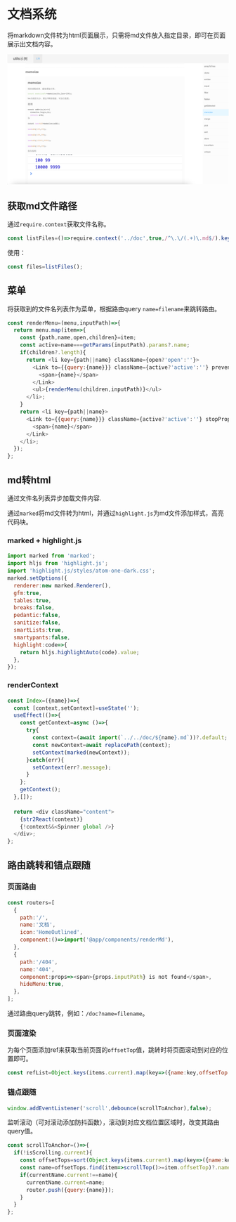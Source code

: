 # 文档系统

将markdown文件转为html页面展示，只需将md文件放入指定目录，即可在页面展示出文档内容。

![utils](./doc/images/utils.png)

## 获取md文件路径

通过`require.context`获取文件名称。

``` javascript
const listFiles=()=>require.context('../doc',true,/^\.\/(.+)\.md$/).keys().map(name=>({name:name.replace(/^\.\/(.+)\.md$/,'$1')}));

```

使用：

``` javascript
const files=listFiles();

```

## 菜单

将获取到的文件名列表作为菜单，根据路由query `name=filename`来跳转路由。

``` javascript
const renderMenu=(menu,inputPath)=>{
  return menu.map(item=>{
    const {path,name,open,children}=item;
    const active=name===getParams(inputPath).params?.name;
    if(children?.length){
      return <li key={path||name} className={open?'open':''}>
        <Link to={{query:{name}}} className={active?'active':''} preventDefault>
          <span>{name}</span>
        </Link>
        <ul>{renderMenu(children,inputPath)}</ul>
      </li>;
    }
    return <li key={path||name}>
      <Link to={{query:{name}}} className={active?'active':''} stopPropagation>
        <span>{name}</span>
      </Link>
    </li>;
  });
};

```

## md转html

通过文件名列表异步加载文件内容.

通过`marked`将md文件转为html，并通过`highlight.js`为md文件添加样式，高亮代码块。

### marked + highlight.js

``` javascript
import marked from 'marked';
import hljs from 'highlight.js';
import 'highlight.js/styles/atom-one-dark.css';
marked.setOptions({
  renderer:new marked.Renderer(),
  gfm:true,
  tables:true,
  breaks:false,
  pedantic:false,
  sanitize:false,
  smartLists:true,
  smartypants:false,
  highlight:code=>{
    return hljs.highlightAuto(code).value;
  },
});

```

### renderContext

``` javascript
const Index=({name})=>{
  const [context,setContext]=useState('');
  useEffect(()=>{
    const getContext=async ()=>{
      try{
        const context=(await import(`../../doc/${name}.md`))?.default;
        const newContext=await replacePath(context);
        setContext(marked(newContext));
      }catch(err){
        setContext(err?.message);
      }
    };
    getContext();
  },[]);

  return <div className="content">
    {str2React(context)}
    {!context&&<Spinner global />}
  </div>;
};

```

## 路由跳转和锚点跟随

### 页面路由

``` javascript
const routers=[
  {
    path:'/',
    name:'文档',
    icon:'HomeOutlined',
    component:()=>import('@app/components/renderMd'),
  },
  {
    path:'/404',
    name:'404',
    component:props=><span>{props.inputPath} is not found</span>,
    hideMenu:true,
  },
];

```

通过路由query跳转，例如：`/doc?name=filename`。

### 页面渲染

为每个页面添加ref来获取当前页面的`offsetTop`值，跳转时将页面滚动到对应的位置即可。

``` javascript
const refList=Object.keys(items.current).map(key=>({name:key,offsetTop:items.current[key]?.offsetTop??0}));

```

### 锚点跟随

``` javascript
window.addEventListener('scroll',debounce(scrollToAnchor),false);

```

监听滚动（可对滚动添加防抖函数），滚动到对应文档位置区域时，改变其路由query值。

``` javascript
const scrollToAnchor=()=>{
  if(!isScrolling.current){
    const offsetTops=sort(Object.keys(items.current).map(key=>({name:key,offsetTop:items.current[key]?.offsetTop??0})),'offsetTop',true);
    const name=offsetTops.find(item=>scrollTop()>=item.offsetTop)?.name;
    if(currentName.current!==name){
      currentName.current=name;
      router.push({query:{name}});
    }
  }
};

```
